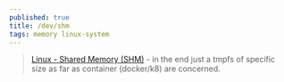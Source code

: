 ```yaml
---
published: true
title: /dev/shm
tags: memory linux-system
---
```

> [Linux - Shared Memory (SHM)](https://datacadamia.com/os/linux/shared_memory) - in the end just a tmpfs of specific size as far as container (docker/k8) are concerned.
